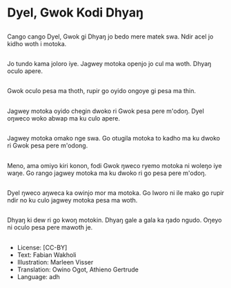 # Dyel, Gwok Kodi Dhyaŋ

##
Cango cango Dyel, Gwok gi Dhyaŋ jo bedo mere matek swa. Ndir acel jo kidho woth i motoka.

##
Jo tundo kama joloro iye. Jagwey motoka openjo jo cul ma woth. Dhyaŋ oculo apere.

##
Gwok oculo pesa ma thoth, rupir go oyido ongoye gi pesa ma thin.

##
Jagwey motoka oyido chegin dwoko ri Gwok pesa pere m'odoŋ. Dyel oŋweco woko abwap ma ku culo apere.

##
Jagwey motoka omako nge swa. Go otugila motoka to kadho ma ku dwoko ri Gwok pesa pere m'odong.

##
Meno, ama omiyo kiri konon, fodi Gwok ŋweco ryemo motoka ni woleŋo iye waŋe. Go rango jagwey motoka ma ku dwoko ri go pesa pere m'odoŋ.

##
Dyel ŋweco aŋweca ka owinjo mor ma motoka. Go lworo ni ile mako go rupir ndir no ku culo jagwey motoka pesa ma woth.

##
Dhyaŋ ki dew ri go kwoŋ motokin. Dhyaŋ gale a gala ka ŋado ngudo. Oŋeyo ni oculo pesa pere mawoth je.

##
* License: [CC-BY]
* Text: Fabian Wakholi
* Illustration: Marleen Visser
* Translation: Owino Ogot, Athieno Gertrude
* Language: adh
